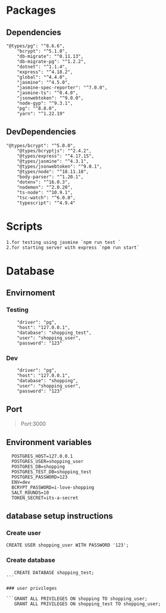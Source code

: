 # Packages

## Dependencies

```
"@types/pg": "^8.6.6",
    "bcrypt": "^5.1.0",
    "db-migrate": "^0.11.13",
    "db-migrate-pg": "^1.2.2",
    "dotnet": "^1.1.4",
    "express": "^4.18.2",
    "global": "^4.4.0",
    "jasmine": "^4.5.0",
    "jasmine-spec-reporter": "^7.0.0",
    "jasmine-ts": "^0.4.0",
    "jsonwebtoken": "^9.0.0",
    "node-gyp": "^9.3.1",
    "pg": "^8.8.0",
    "yarn": "^1.22.19"
```

## DevDependencies

```
"@types/bcrypt": "^5.0.0",
    "@types/bcryptjs": "^2.4.2",
    "@types/express": "^4.17.15",
    "@types/jasmine": "^4.3.1",
    "@types/jsonwebtoken": "^9.0.1",
    "@types/node": "^18.11.18",
    "body-parser": "^1.20.1",
    "dotenv": "^16.0.3",
    "nodemon": "^2.0.20",
    "ts-node": "^10.9.1",
    "tsc-watch": "^6.0.0",
    "typescript": "^4.9.4"
```

# Scripts

    1.for testing using jasmine `npm run test `
    2.for starting server with express `npm run start`

# Database

## Envirnoment

### Testing

```
    "driver": "pg",
    "host": "127.0.0.1",
    "database": "shopping_test",
    "user": "shopping_user",
    "password": "123"
```

### Dev

```
    "driver": "pg",
    "host": "127.0.0.1",
    "database": "shopping",
    "user": "shopping_user",
    "password": "123"
```

## Port

> Port:3000

## Environment variables

```
  POSTGRES_HOST=127.0.0.1
  POSTGRES_USER=shopping_user
  POSTGRES_DB=shopping
  POSTGRES_TEST_DB=shopping_test
  POSTGRES_PASSWORD=123
  ENV=dev
  BCRYPT_PASSWORD=i-love-shopping
  SALT_ROUNDS=10
  TOKEN_SECRET=its-a-secret
```

## database setup instructions

### Create user

`CREATE USER shopping_user WITH PASSWORD '123';`

### Create database

````CREATE DATABASE shopping;
   CREATE DATABASE shopping_test;
```

### user privileges

```GRANT ALL PRIVILEGES ON shopping TO shopping_user;
   GRANT ALL PRIVILEGES ON shopping_test TO shopping_user;
````
